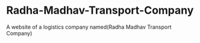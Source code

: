 # Radha-Madhav-Transport-Company
A website of a logistics company named(Radha Madhav Transport Company)
